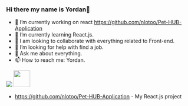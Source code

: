 ### Hi there my name is Yordan👋


- 🔭 I’m currently working on react https://github.com/nlotoo/Pet-HUB-Application
- 🌱 I’m currently learning React.js.
- 👯 I am looking to collaborate with everything related to Front-end.
- 🤔 I’m looking for help with find a job.
- 💬 Ask me about everything.
- 📫 How to reach me: Yordan.

<img src="https://camo.githubusercontent.com/992babdffd8c74a1502de375fbdf7e4d54773242/68747470733a2f2f6d656469612e67697068792e636f6d2f6d656469612f53576f536b4e36447854737a71494b4571762f67697068792e676966" /> 


<img src="https://github.com/TheDudeThatCode/TheDudeThatCode/blob/master/Assets/Developer.gif" width="45" />


- https://github.com/nlotoo/Pet-HUB-Application  - My React.js project


